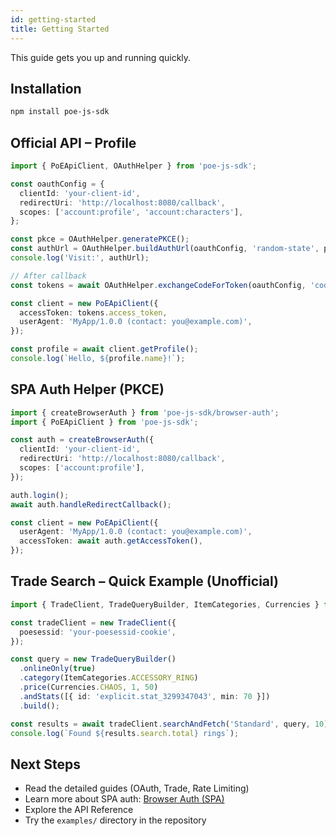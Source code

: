 ```yaml
---
id: getting-started
title: Getting Started
---
```


This guide gets you up and running quickly.

## Installation

```bash
npm install poe-js-sdk
```

## Official API – Profile

```ts
import { PoEApiClient, OAuthHelper } from 'poe-js-sdk';

const oauthConfig = {
  clientId: 'your-client-id',
  redirectUri: 'http://localhost:8080/callback',
  scopes: ['account:profile', 'account:characters'],
};

const pkce = OAuthHelper.generatePKCE();
const authUrl = OAuthHelper.buildAuthUrl(oauthConfig, 'random-state', pkce);
console.log('Visit:', authUrl);

// After callback
const tokens = await OAuthHelper.exchangeCodeForToken(oauthConfig, 'code', pkce.codeVerifier);

const client = new PoEApiClient({
  accessToken: tokens.access_token,
  userAgent: 'MyApp/1.0.0 (contact: you@example.com)',
});

const profile = await client.getProfile();
console.log(`Hello, ${profile.name}!`);
```

## SPA Auth Helper (PKCE)

```ts
import { createBrowserAuth } from 'poe-js-sdk/browser-auth';
import { PoEApiClient } from 'poe-js-sdk';

const auth = createBrowserAuth({
  clientId: 'your-client-id',
  redirectUri: 'http://localhost:8080/callback',
  scopes: ['account:profile'],
});

auth.login();
await auth.handleRedirectCallback();

const client = new PoEApiClient({
  userAgent: 'MyApp/1.0.0 (contact: you@example.com)',
  accessToken: await auth.getAccessToken(),
});
```

## Trade Search – Quick Example (Unofficial)

```ts
import { TradeClient, TradeQueryBuilder, ItemCategories, Currencies } from 'poe-js-sdk';

const tradeClient = new TradeClient({
  poesessid: 'your-poesessid-cookie',
});

const query = new TradeQueryBuilder()
  .onlineOnly(true)
  .category(ItemCategories.ACCESSORY_RING)
  .price(Currencies.CHAOS, 1, 50)
  .andStats([{ id: 'explicit.stat_3299347043', min: 70 }])
  .build();

const results = await tradeClient.searchAndFetch('Standard', query, 10);
console.log(`Found ${results.search.total} rings`);
```

## Next Steps

- Read the detailed guides (OAuth, Trade, Rate Limiting)
- Learn more about SPA auth: [Browser Auth (SPA)](./browser-auth.md)
- Explore the API Reference
- Try the `examples/` directory in the repository
